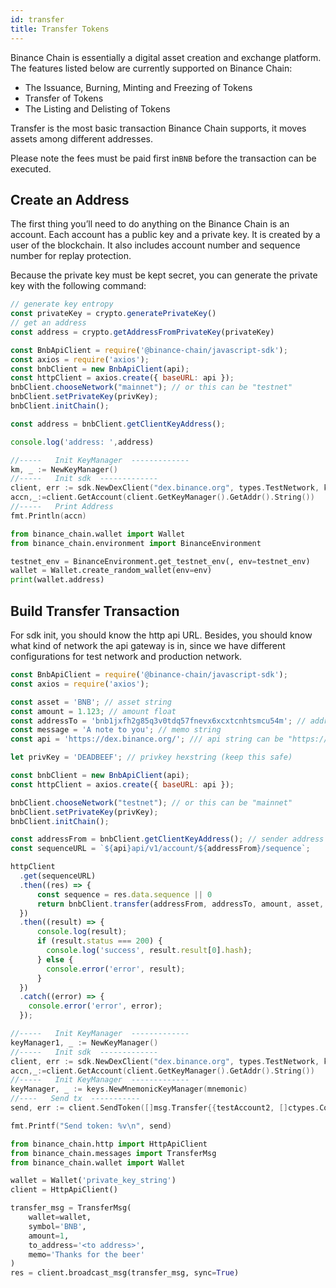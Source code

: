 ```yaml
---
id: transfer
title: Transfer Tokens
---
```


Binance Chain is essentially a digital asset creation and exchange platform.
The features listed below are currently supported on Binance Chain:

* The Issuance, Burning, Minting and Freezing of Tokens
* Transfer of Tokens
* The Listing and Delisting of Tokens

Transfer is the most basic transaction Binance Chain supports, it moves assets among different addresses.

Please note the fees must be paid first in`BNB` before the transaction can be executed.



## Create an Address

The first thing you’ll need to do anything on the Binance Chain is an account. Each account has a public key and a private key. It is created by a user of the blockchain. It also includes account number and sequence number for replay protection.

Because the private key must be kept secret, you can generate the private key with the following command:

<!--DOCUSAURUS_CODE_TABS-->
<!--JavaScript-->

```js
// generate key entropy
const privateKey = crypto.generatePrivateKey()
// get an address
const address = crypto.getAddressFromPrivateKey(privateKey)

const BnbApiClient = require('@binance-chain/javascript-sdk');
const axios = require('axios');
const bnbClient = new BnbApiClient(api);
const httpClient = axios.create({ baseURL: api });
bnbClient.chooseNetwork("mainnet"); // or this can be "testnet"
bnbClient.setPrivateKey(privKey);
bnbClient.initChain();

const address = bnbClient.getClientKeyAddress();

console.log('address: ',address)
```
<!--Go-->

```Go
//-----   Init KeyManager  -------------
km, _ := NewKeyManager()
//-----   Init sdk  -------------
client, err := sdk.NewDexClient("dex.binance.org", types.TestNetwork, keyManager)  // api string can be "https://testnet-dex.binance.org" for testnet
accn,_:=client.GetAccount(client.GetKeyManager().GetAddr().String())
//-----   Print Address
fmt.Println(accn)
```

<!--Python-->

```py
from binance_chain.wallet import Wallet
from binance_chain.environment import BinanceEnvironment

testnet_env = BinanceEnvironment.get_testnet_env(, env=testnet_env)
wallet = Wallet.create_random_wallet(env=env)
print(wallet.address)
```

<!--END_DOCUSAURUS_CODE_TABS-->

## Build Transfer Transaction

For sdk init, you should know the http api URL. Besides, you should know what kind of network the api gateway is in, since we have different configurations for test network and production network.

<!--DOCUSAURUS_CODE_TABS-->
<!--JavaScript-->

```js
const BnbApiClient = require('@binance-chain/javascript-sdk');
const axios = require('axios');

const asset = 'BNB'; // asset string
const amount = 1.123; // amount float
const addressTo = 'bnb1jxfh2g85q3v0tdq57fnevx6xcxtcnhtsmcu54m'; // addressTo string
const message = 'A note to you'; // memo string
const api = 'https://dex.binance.org/'; /// api string can be "https://testnet-dex.binance.org" for testnet

let privKey = 'DEADBEEF'; // privkey hexstring (keep this safe)

const bnbClient = new BnbApiClient(api);
const httpClient = axios.create({ baseURL: api });

bnbClient.chooseNetwork("testnet"); // or this can be "mainnet"
bnbClient.setPrivateKey(privKey);
bnbClient.initChain();

const addressFrom = bnbClient.getClientKeyAddress(); // sender address string (e.g. bnb1...)
const sequenceURL = `${api}api/v1/account/${addressFrom}/sequence`;

httpClient
  .get(sequenceURL)
  .then((res) => {
      const sequence = res.data.sequence || 0
      return bnbClient.transfer(addressFrom, addressTo, amount, asset, message, sequence)
  })
  .then((result) => {
      console.log(result);
      if (result.status === 200) {
        console.log('success', result.result[0].hash);
      } else {
        console.error('error', result);
      }
  })
  .catch((error) => {
    console.error('error', error);
  });
```
<!--Go-->

```Go
//-----   Init KeyManager  -------------
keyManager1, _ := NewKeyManager()
//-----   Init sdk  -------------
client, err := sdk.NewDexClient("dex.binance.org", types.TestNetwork, keyManager) //api string can be "testnet-dex.binance.org" for testnet
accn,_:=client.GetAccount(client.GetKeyManager().GetAddr().String())
//-----   Init KeyManager  -------------
keyManager, _ := keys.NewMnemonicKeyManager(mnemonic)
//----   Send tx  -----------
send, err := client.SendToken([]msg.Transfer{{testAccount2, []ctypes.Coin{{nativeSymbol, 100000000}}}, {testAccount3, []ctypes.Coin{{nativeSymbol, 100000000}}}}, true)

fmt.Printf("Send token: %v\n", send)

```

<!--Python-->

```py
from binance_chain.http import HttpApiClient
from binance_chain.messages import TransferMsg
from binance_chain.wallet import Wallet

wallet = Wallet('private_key_string')
client = HttpApiClient()

transfer_msg = TransferMsg(
    wallet=wallet,
    symbol='BNB',
    amount=1,
    to_address='<to address>',
    memo='Thanks for the beer'
)
res = client.broadcast_msg(transfer_msg, sync=True)
```

<!--END_DOCUSAURUS_CODE_TABS-->


